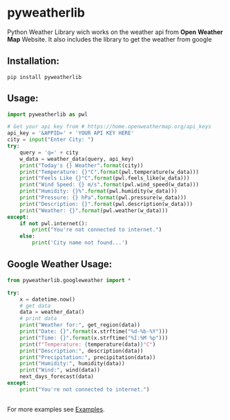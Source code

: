 # pyweatherlib

Python Weather Library wich works on the weather api from **Open Weather Map** Website. It also includes the library to get the weather from google

## Installation:
```nano
pip install pyweatherlib
```

## Usage:
```py
import pyweatherlib as pwl

# Get your api key from # https://home.openweathermap.org/api_keys
api_key = '&APPID=' + 'YOUR API KEY HERE'
city = input("Enter City: ")
try:
    query = 'q=' + city
    w_data = weather_data(query, api_key)
    print("Today's {} Weather".format(city))
    print("Temperature: {}°C".format(pwl.temperature(w_data)))
    print("Feels Like {}°C".format(pwl.feels_like(w_data)))
    print("Wind Speed: {} m/s".format(pwl.wind_speed(w_data)))
    print("Humidity: {}%".format(pwl.humidity(w_data)))
    print("Pressure: {} hPa".format(pwl.pressure(w_data)))
    print("Description: {}".format(pwl.description(w_data)))
    print("Weather: {}".format(pwl.weather(w_data)))
except:
    if not pwl.internet():
        print("You're not connected to internet.")
    else:
        print('City name not found...')
```

## Google Weather Usage:

```py
from pyweatherlib.googleweather import *

try:
    x = datetime.now()
    # get data
    data = weather_data()
    # print data
    print("Weather for:", get_region(data))
    print("Date: {}".format(x.strftime("%d-%b-%Y")))
    print("Time: {}".format(x.strftime("%I:%M %p")))
    print(f"Temperature: {temperature(data)}°C")
    print("Description:", description(data))
    print("Precipitation:", precipitation(data))
    print("Humidity:", humidity(data))
    print("Wind:", wind(data))
    next_days_forecast(data)
except:
    print("You're not connected to internet.")
    
```

For more examples see [Examples](https://github.com/roshaan55/pyweatherlib/blob/main/Examples "Examples of funcions of pyweatherlib").
